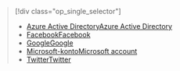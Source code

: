 > [!div class="op_single_selector"]
> * [<span data-ttu-id="d29fb-101">Azure Active Directory</span><span class="sxs-lookup"><span data-stu-id="d29fb-101">Azure Active Directory</span></span>](../articles/app-service-mobile/app-service-mobile-how-to-configure-active-directory-authentication.md)
> * [<span data-ttu-id="d29fb-102">Facebook</span><span class="sxs-lookup"><span data-stu-id="d29fb-102">Facebook</span></span>](../articles/app-service-mobile/app-service-mobile-how-to-configure-facebook-authentication.md)
> * [<span data-ttu-id="d29fb-103">Google</span><span class="sxs-lookup"><span data-stu-id="d29fb-103">Google</span></span>](../articles/app-service-mobile/app-service-mobile-how-to-configure-google-authentication.md)
> * [<span data-ttu-id="d29fb-104">Microsoft-konto</span><span class="sxs-lookup"><span data-stu-id="d29fb-104">Microsoft account</span></span>](../articles/app-service-mobile/app-service-mobile-how-to-configure-microsoft-authentication.md)
> * [<span data-ttu-id="d29fb-105">Twitter</span><span class="sxs-lookup"><span data-stu-id="d29fb-105">Twitter</span></span>](../articles/app-service-mobile/app-service-mobile-how-to-configure-twitter-authentication.md)
> 
> 

